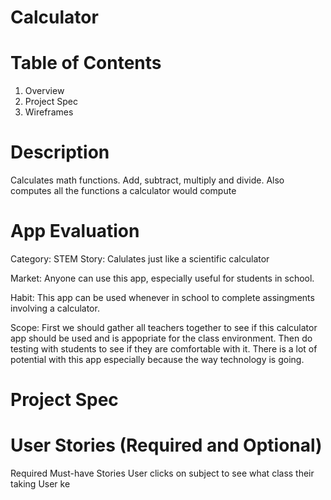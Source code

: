 # Calculator

# Table of Contents 
1. Overview 
2. Project Spec 
3. Wireframes 

# Description 
Calculates math functions. Add, subtract, multiply and divide. Also computes all the functions a calculator would compute 
# App Evaluation 
Category: STEM
Story: Calulates just like a scientific calculator 

Market: Anyone can use this app, especially useful for students in school. 

Habit: This app can be used whenever in school to complete assingments involving a calculator.

Scope: First we should gather all teachers together to see if this calculator app should be used and is appopriate for the class environment. Then do testing with students to see if they are comfortable with it. There is a lot of potential with this app especially because the way technology is going.

# Project Spec 
# User Stories (Required and Optional)
Required Must-have Stories
User clicks on subject to see what class their taking 
User 
ke
